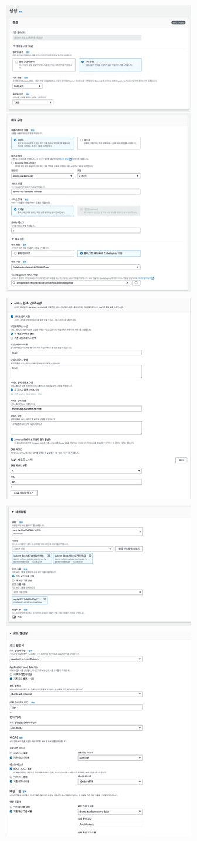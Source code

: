 

![](Users/navill/Documents/Obsidian%20Vault/Pasted%20image%2020240123224104.png)
![](Users/navill/Documents/Obsidian%20Vault/Pasted%20image%2020240123224121.png)

![](Users/navill/Documents/Obsidian%20Vault/Pasted%20image%2020240123224653.png)

![](Users/navill/Documents/Obsidian%20Vault/Pasted%20image%2020240123224704.png)

![](Users/navill/Documents/Obsidian%20Vault/Pasted%20image%2020240123224723.png)



















